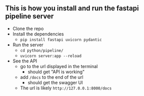 ## This is how you install and run the fastapi pipeline server

* Clone the repo
* Install the dependencies
    * `pip install fastapi uvicorn pydantic`
* Run the server
    * `cd python/pipeline/`
    * `uvicorn server:app --reload`
* See the API
    * go to the url displayed in the terminal
        * should get "API is working"
    * add `/docs` to the end of the url
        * should get the swagger UI
    * The url is likely `http://127.0.0.1:8000/docs`
